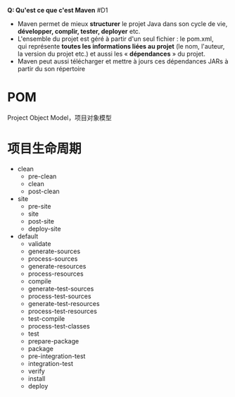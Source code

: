 
**Q: Qu'est ce que c'est Maven** #D1 

- Maven permet de mieux **structurer** le projet Java dans son cycle de vie, **développer, complir, tester, deployer** etc. 
- L'ensemble du projet est géré à partir d'un seul fichier : le pom.xml, qui représente **toutes les informations liées au projet** (le nom, l'auteur, la version du projet etc.) et aussi les « **dépendances** » du projet.
- Maven peut aussi télécharger et mettre à jours ces dépendances JARs à partir du son répertoire

# POM

Project Object Model，项目对象模型

# 项目生命周期

- clean
	- pre-clean
	- clean
	- post-clean
- site
	- pre-site
	- site
	- post-site
	- deploy-site	
- default
	- validate
	- generate-sources
	- process-sources
	- generate-resources
	- process-resources
	- compile
	- generate-test-sources
	- process-test-sources
	- generate-test-resources
	- process-test-resources
	- test-compile
	- process-test-classes
	- test
	- prepare-package
	- package
	- pre-integration-test
	- integration-test
	- verify
	- install
	- deploy


